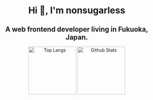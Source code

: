 <h1 align="center">Hi 👋, I'm nonsugarless</h1>
<h2 align="center">A web frontend developer living in Fukuoka, Japan.</h2>

<div align="center">
	<img alt="Top Langs" height="150px" src="https://github-readme-stats.vercel.app/api/top-langs/?username=nonsugarless&layout=compact&show_icons=true&theme=tokyonight" />
	<img alt="Github Stats" height="150px" src="https://github-readme-stats.vercel.app/api?username=nonsugarless&theme=tokyonight&show_icons=ture&count_private=true" />
</div>
